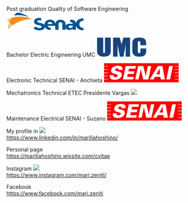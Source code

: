
Post graduation Quality of Software Engineering <img src="https://github.com/mariliahoshino/mariliahoshino/blob/master/logo_senac.png?raw=true" height="50" widht="400">

Bachelor Electric Engineering UMC  <img src="https://github.com/mariliahoshino/mariliahoshino/blob/master/logo_umc.png?raw=true" height="50" widht="400">

Electronic Technical SENAI - Anchieta  <img src="https://github.com/mariliahoshino/mariliahoshino/blob/master/logo_senai.png?raw=true" height="50" widht="400">

Mechatronics Technical ETEC Presidente Vargas <img src="ttps://github.com/mariliahoshino/mariliahoshino/blob/master/logo_etec.png?raw=true" height="50" widht="400">

Maintenance Electrical SENAI - Suzano  <img src="https://github.com/mariliahoshino/mariliahoshino/blob/master/logo_senai.png?raw=true" height="50" widht="400">

My profile in <img src="https://user-images.githubusercontent.com/37448340/87267194-5a2c8c80-c49d-11ea-95a5-993860580961.png">
  <br>
https://www.linkedin.com/in/mariliahoshino/

Personal page <br> 
https://mariliahoshino.wixsite.com/cvitae

Instagram  <img src = "https://static.wixstatic.com/media/d7ffe259c9e54f59837481b3dd0130eb.png/v1/fill/w_70,h_70,al_c,q_85,usm_0.66_1.00_0.01/d7ffe259c9e54f59837481b3dd0130eb.webp">  <br>
https://www.instagram.com/mari.zeniti/

Facebook <br>
https://www.facebook.com/mari.zeniti

<!--

### Hi there 👋

**mariliahoshino/mariliahoshino** is a ✨ _special_ ✨ repository because its `README.md` (this file) appears on your GitHub profile.

Here are some ideas to get you started:

- 🔭 I’m currently working on ...
- 🌱 I’m currently learning ...
- 👯 I’m looking to collaborate on ...
- 🤔 I’m looking for help with ...
- 💬 Ask me about ...
- 📫 How to reach me: ...
- 😄 Pronouns: ...
- ⚡ Fun fact: ...
-->

